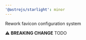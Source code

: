 ```yaml
---
'@astrojs/starlight': minor
---
```


Rework favicon configuration system

⚠️ **BREAKING CHANGE** TODO
